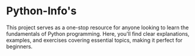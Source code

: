 # Python-Info's
This project serves as a one-stop resource for anyone looking to learn the fundamentals of Python programming. Here, you'll find clear explanations, examples, and exercises covering essential topics, making it perfect for beginners.

